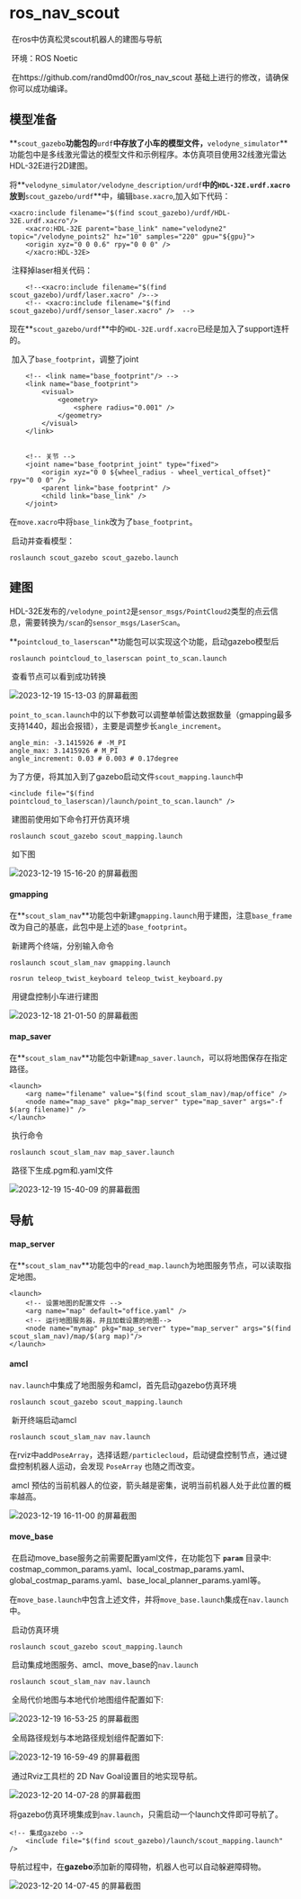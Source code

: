 # ros_nav_scout
​	在ros中仿真松灵scout机器人的建图与导航

​	环境：ROS Noetic

​	在https://github.com/rand0md00r/ros_nav_scout 基础上进行的修改，请确保你可以成功编译。

## 模型准备

​	**`scout_gazebo`**功能包的**`urdf`**中存放了小车的模型文件，**`velodyne_simulator`**功能包中是多线激光雷达的模型文件和示例程序。本仿真项目使用32线激光雷达HDL-32E进行2D建图。

​	将**`velodyne_simulator/velodyne_description/urdf`**中的`HDL-32E.urdf.xacro`放到**`scout_gazebo/urdf`**中，编辑`base.xacro`,加入如下代码：

```
<xacro:include filename="$(find scout_gazebo)/urdf/HDL-32E.urdf.xacro"/>
    <xacro:HDL-32E parent="base_link" name="velodyne2" topic="/velodyne_points2" hz="10" samples="220" gpu="${gpu}">
    <origin xyz="0 0 0.6" rpy="0 0 0" />
    </xacro:HDL-32E>
```

​	注释掉laser相关代码：

```
    <!--<xacro:include filename="$(find scout_gazebo)/urdf/laser.xacro" />-->
    <!-- <xacro:include filename="$(find scout_gazebo)/urdf/sensor_laser.xacro" />  -->
```

​	现在**`scout_gazebo/urdf`**中的`HDL-32E.urdf.xacro`已经是加入了support连杆的。

​	加入了`base_footprint`，调整了joint

```
    <!-- <link name="base_footprint"/> -->
    <link name="base_footprint">
        <visual>
            <geometry>
                <sphere radius="0.001" />
            </geometry>
        </visual>
    </link>


    <!-- 关节 -->
    <joint name="base_footprint_joint" type="fixed">
        <origin xyz="0 0 ${wheel_radius - wheel_vertical_offset}" rpy="0 0 0" />
        <parent link="base_footprint" />
        <child link="base_link" />
    </joint>
```

​	在`move.xacro`中将`base_link`改为了`base_footprint`。

​	启动并查看模型：

```
roslaunch scout_gazebo scout_gazebo.launch
```



## 建图

​	HDL-32E发布的`/velodyne_point2`是`sensor_msgs/PointCloud2`类型的点云信息，需要转换为`/scan`的`sensor_msgs/LaserScan`。

​	**`pointcloud_to_laserscan`**功能包可以实现这个功能，启动gazebo模型后

```
roslaunch pointcloud_to_laserscan point_to_scan.launch
```

​	查看节点可以看到成功转换

![2023-12-19 15-13-03 的屏幕截图](https://github.com/marigold36/ros_nav_scout/assets/147798974/4187bbb5-4d8e-49ed-a18a-01d0083b1e0d)


​	`point_to_scan.launch`中的以下参数可以调整单帧雷达数据数量（gmapping最多支持1440，超出会报错），主要是调整步长`angle_increment`。

```
angle_min: -3.1415926 # -M_PI
angle_max: 3.1415926 # M_PI
angle_increment: 0.03 # 0.003 # 0.17degree
```

​	为了方便，将其加入到了gazebo启动文件`scout_mapping.launch`中

```
<include file="$(find pointcloud_to_laserscan)/launch/point_to_scan.launch" />
```

​	建图前使用如下命令打开仿真环境

```
roslaunch scout_gazebo scout_mapping.launch
```

​	如下图

![2023-12-19 15-16-20 的屏幕截图](https://github.com/marigold36/ros_nav_scout/assets/147798974/31438567-8151-449f-a6d7-a5854e73754d)




#### gmapping

​	在**`scout_slam_nav`**功能包中新建`gmapping.launch`用于建图，注意`base_frame`改为自己的基底，此包中是上述的`base_footprint`。

​	新建两个终端，分别输入命令

```
roslaunch scout_slam_nav gmapping.launch
```

```
rosrun teleop_twist_keyboard teleop_twist_keyboard.py
```

​	用键盘控制小车进行建图

![2023-12-18 21-01-50 的屏幕截图](https://github.com/marigold36/ros_nav_scout/assets/147798974/907e2f4b-2759-4b8e-8e0a-557f5ab3fb00)




#### map_saver

​	在**`scout_slam_nav`**功能包中新建`map_saver.launch`，可以将地图保存在指定路径。

```
<launch>
    <arg name="filename" value="$(find scout_slam_nav)/map/office" />
    <node name="map_save" pkg="map_server" type="map_saver" args="-f $(arg filename)" />
</launch>
```

​	执行命令

```
roslaunch scout_slam_nav map_saver.launch
```

​	路径下生成.pgm和.yaml文件

![2023-12-19 15-40-09 的屏幕截图](https://github.com/marigold36/ros_nav_scout/assets/147798974/9dee7c46-d0ae-4634-be99-5fd06f5704fc)




## 导航

#### map_server

​	在**`scout_slam_nav`**功能包中的`read_map.launch`为地图服务节点，可以读取指定地图。

```
<launch>
    <!-- 设置地图的配置文件 -->
    <arg name="map" default="office.yaml" />
    <!-- 运行地图服务器，并且加载设置的地图-->
    <node name="mymap" pkg="map_server" type="map_server" args="$(find scout_slam_nav)/map/$(arg map)"/>
</launch>
```



#### amcl

​	`nav.launch`中集成了地图服务和amcl，首先启动gazebo仿真环境

```
roslaunch scout_gazebo scout_mapping.launch
```

​	新开终端启动amcl

```
roslaunch scout_slam_nav nav.launch
```

​	在rviz中add`PoseArray`，选择话题`/particlecloud`，启动键盘控制节点，通过键盘控制机器人运动，会发现 `PoseArray` 也随之而改变。

​	 amcl 预估的当前机器人的位姿，箭头越是密集，说明当前机器人处于此位置的概率越高。

![2023-12-19 16-11-00 的屏幕截图](https://github.com/marigold36/ros_nav_scout/assets/147798974/af20a91f-9867-4765-8d7a-b6b5f15a49c9)




#### move_base

​	在启动move_base服务之前需要配置yaml文件，在功能包下 **`param`** 目录中:  costmap_common_params.yaml、local_costmap_params.yaml、global_costmap_params.yaml、base_local_planner_params.yaml等。

​	在`move_base.launch`中包含上述文件，并将`move_base.launch`集成在`nav.launch`中。

​	启动仿真环境

```
roslaunch scout_gazebo scout_mapping.launch
```

​	启动集成地图服务、amcl、move_base的`nav.launch`

```
roslaunch scout_slam_nav nav.launch
```

​	全局代价地图与本地代价地图组件配置如下:

![2023-12-19 16-53-25 的屏幕截图](https://github.com/marigold36/ros_nav_scout/assets/147798974/120bfdee-0175-481e-bdbb-fd7afb7a34b7)


​	全局路径规划与本地路径规划组件配置如下:

![2023-12-19 16-59-49 的屏幕截图](https://github.com/marigold36/ros_nav_scout/assets/147798974/1908ed42-b2ac-4cc1-883a-a30e57d6a311)


​	通过Rviz工具栏的 2D Nav Goal设置目的地实现导航。

![2023-12-20 14-07-28 的屏幕截图](https://github.com/marigold36/ros_nav_scout/assets/147798974/9cd0649e-4952-4e77-9036-d210ff5f7083)


​	将gazebo仿真环境集成到`nav.launch`，只需启动一个launch文件即可导航了。

```
<!-- 集成gazebo -->
	<include file="$(find scout_gazebo)/launch/scout_mapping.launch" />
```

​	导航过程中，在**gazebo**添加新的障碍物，机器人也可以自动躲避障碍物。

![2023-12-20 14-07-45 的屏幕截图](https://github.com/marigold36/ros_nav_scout/assets/147798974/bd41b2d3-9ffc-4a2f-9526-6150fb0048ff)

